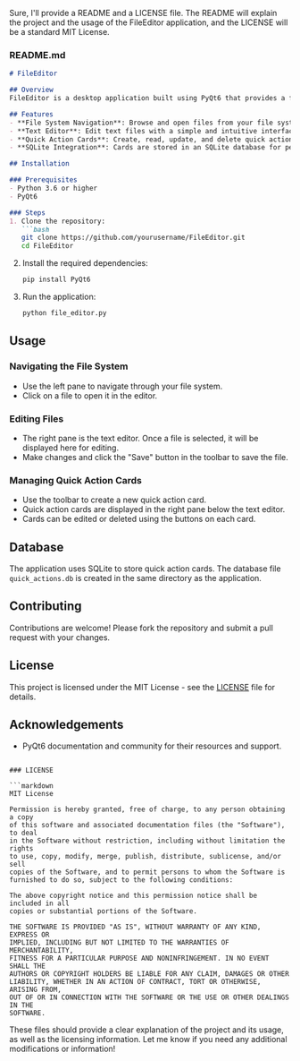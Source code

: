 Sure, I'll provide a README and a LICENSE file. The README will explain the project and the usage of the FileEditor application, and the LICENSE will be a standard MIT License.

### README.md

```markdown
# FileEditor

## Overview
FileEditor is a desktop application built using PyQt6 that provides a file editor interface. It allows users to navigate the file system, view and edit text files, and manage quick action cards for common tasks. Quick action cards are stored in a SQLite database and can be created, edited, and deleted within the application.

## Features
- **File System Navigation**: Browse and open files from your file system.
- **Text Editor**: Edit text files with a simple and intuitive interface.
- **Quick Action Cards**: Create, read, update, and delete quick action cards for common tasks.
- **SQLite Integration**: Cards are stored in an SQLite database for persistence.

## Installation

### Prerequisites
- Python 3.6 or higher
- PyQt6

### Steps
1. Clone the repository:
   ```bash
   git clone https://github.com/yourusername/FileEditor.git
   cd FileEditor
   ```

2. Install the required dependencies:
   ```bash
   pip install PyQt6
   ```

3. Run the application:
   ```bash
   python file_editor.py
   ```

## Usage

### Navigating the File System
- Use the left pane to navigate through your file system.
- Click on a file to open it in the editor.

### Editing Files
- The right pane is the text editor. Once a file is selected, it will be displayed here for editing.
- Make changes and click the "Save" button in the toolbar to save the file.

### Managing Quick Action Cards
- Use the toolbar to create a new quick action card.
- Quick action cards are displayed in the right pane below the text editor.
- Cards can be edited or deleted using the buttons on each card.

## Database
The application uses SQLite to store quick action cards. The database file `quick_actions.db` is created in the same directory as the application.

## Contributing
Contributions are welcome! Please fork the repository and submit a pull request with your changes.

## License
This project is licensed under the MIT License - see the [LICENSE](LICENSE) file for details.

## Acknowledgements
- PyQt6 documentation and community for their resources and support.
```

### LICENSE

```markdown
MIT License

Permission is hereby granted, free of charge, to any person obtaining a copy
of this software and associated documentation files (the "Software"), to deal
in the Software without restriction, including without limitation the rights
to use, copy, modify, merge, publish, distribute, sublicense, and/or sell
copies of the Software, and to permit persons to whom the Software is
furnished to do so, subject to the following conditions:

The above copyright notice and this permission notice shall be included in all
copies or substantial portions of the Software.

THE SOFTWARE IS PROVIDED "AS IS", WITHOUT WARRANTY OF ANY KIND, EXPRESS OR
IMPLIED, INCLUDING BUT NOT LIMITED TO THE WARRANTIES OF MERCHANTABILITY,
FITNESS FOR A PARTICULAR PURPOSE AND NONINFRINGEMENT. IN NO EVENT SHALL THE
AUTHORS OR COPYRIGHT HOLDERS BE LIABLE FOR ANY CLAIM, DAMAGES OR OTHER
LIABILITY, WHETHER IN AN ACTION OF CONTRACT, TORT OR OTHERWISE, ARISING FROM,
OUT OF OR IN CONNECTION WITH THE SOFTWARE OR THE USE OR OTHER DEALINGS IN THE
SOFTWARE.
```

These files should provide a clear explanation of the project and its usage, as well as the licensing information. Let me know if you need any additional modifications or information!
